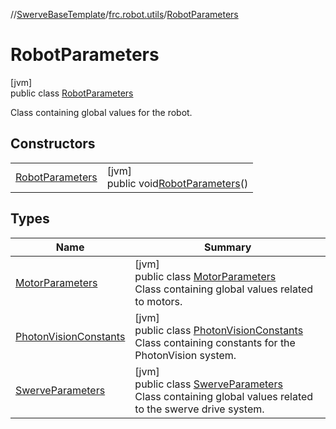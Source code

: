 //[SwerveBaseTemplate](../../../index.md)/[frc.robot.utils](../index.md)/[RobotParameters](index.md)

# RobotParameters

[jvm]\
public class [RobotParameters](index.md)

Class containing global values for the robot.

## Constructors

| | |
|---|---|
| [RobotParameters](-robot-parameters.md) | [jvm]<br>public void[RobotParameters](-robot-parameters.md)() |

## Types

| Name | Summary |
|---|---|
| [MotorParameters](-motor-parameters/index.md) | [jvm]<br>public class [MotorParameters](-motor-parameters/index.md)<br>Class containing global values related to motors. |
| [PhotonVisionConstants](-photon-vision-constants/index.md) | [jvm]<br>public class [PhotonVisionConstants](-photon-vision-constants/index.md)<br>Class containing constants for the PhotonVision system. |
| [SwerveParameters](-swerve-parameters/index.md) | [jvm]<br>public class [SwerveParameters](-swerve-parameters/index.md)<br>Class containing global values related to the swerve drive system. |
